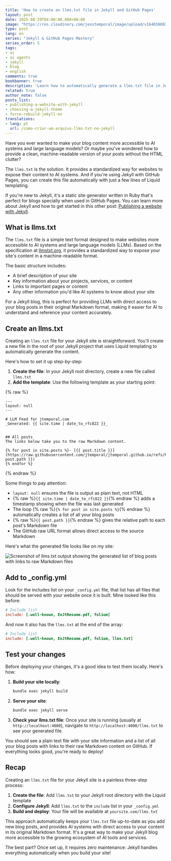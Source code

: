 ```yaml
---
title: 'How to create an llms.txt file in Jekyll and GitHub Pages'
layout: post
date: 2025-08-29T04:00:00.000+00:00
image: "https://res.cloudinary.com/jesstemporal/image/upload/v1640360836/covers/tutorial_gfgm5n.png"
type: post
lang: en
series: "Jekyll & GitHub Pages Mastery"
series_order: 5
tags:
- ai
- ai agents
- jekyll
- blog
- english
comments: true
bookbanner: true
description: 'Learn how to automatically generate a llms.txt file in Jekyll'
related: true
author_note: false
posts_list:
- publishing-a-website-with-jekyll
- choosing-a-jekyll-theme
- force-rebuild-jekyll-en
translations:
- lang: pt
  url: /como-criar-um-arquivo-llms-txt-no-jekyll
---
```


Have you ever wanted to make your blog content more accessible to AI systems and large language models? Or maybe you've wondered how to provide a clean, machine-readable version of your posts without the HTML clutter? 

The `llms.txt` is the solution. It provides a standardized way for websites to expose their content to AI systems. And if you're using Jekyll with GitHub Pages, you can create this file automatically with just a few lines of Liquid templating.

If you're new to Jekyll, it's a static site generator written in Ruby that's perfect for blogs specially when used in GitHub Pages. You can learn more about Jekyll and how to get started in this other post: [Publishing a website with Jekyll](https://jtemporal.com/publishing-a-website-with-jekyll/).

## What is llms.txt

The `llms.txt` file is a simple text format designed to make websites more accessible to AI systems and large language models (LLMs). Based on the specification at [llmstxt.org](http://llmstxt.org/), it provides a standardized way to expose your site's content in a machine-readable format.

The basic structure includes:
- A brief description of your site
- Key information about your projects, services, or content
- Links to important pages or content
- Any other information you'd like AI systems to know about your site

For a Jekyll blog, this is perfect for providing LLMs with direct access to your blog posts in their original Markdown format, making it easier for AI to understand and reference your content accurately. 

## Create an llms.txt

Creating an `llms.txt` file for your Jekyll site is straightforward. You'll create a new file in the root of your Jekyll project that uses Liquid templating to automatically generate the content.

Here's how to set it up step-by-step:

1. **Create the file**: In your Jekyll root directory, create a new file called `llms.txt`
2. **Add the template**: Use the following template as your starting point:


{% raw %}
```liquid
---
layout: null
---

# LLM Feed for jtemporal.com
_Generated: {{ site.time | date_to_rfc822 }}_


## All posts
The links below take you to the raw Markdown content.

{% for post in site.posts %}- [{{ post.title }}](https://raw.githubusercontent.com/jtemporal/jtemporal.github.io/refs/heads/main/{{ post.path }})
{% endfor %}
```
{% endraw %}


Some things to pay attention:

- `layout: null` ensures the file is output as plain text, not HTML
- {% raw %}`{{ site.time | date_to_rfc822 }}`{% endraw %} adds a timestamp showing when the file was last generated
- The loop {% raw %}`{% for post in site.posts %}`{% endraw %} automatically creates a list of all your blog posts
- {% raw %}`{{ post.path }}`{% endraw %} gives the relative path to each post's Markdown file
- The GitHub raw URL format allows direct access to the source Markdown

Here's what the generated file looks like on my site:

![Screenshot of llms.txt output showing the generated list of blog posts with links to raw Markdown files](https://res.cloudinary.com/jesstemporal/image/upload/v1756477506/llms-txt-jtemporal.png)

## Add to _config.yml

Look for the includes list on your `_config.yml` file, that list has all files that should be served with your website once it is built. Mine looked like this before:

```ini
# Include list
include: [.well-known, EnJtResume.pdf, folium]
```

And now it also has the `llms.txt` at the end of the array:
```ini
# Include list
include: [.well-known, EnJtResume.pdf, folium, llms.txt]
```

## Test your changes

Before deploying your changes, it's a good idea to test them locally. Here's how:

1. **Build your site locally**:
   ```bash
   bundle exec jekyll build
   ```

2. **Serve your site**:
   ```bash
   bundle exec jekyll serve
   ```

3. **Check your llms.txt file**: Once your site is running (usually at `http://localhost:4000`), navigate to `http://localhost:4000/llms.txt` to see your generated file.

You should see a plain text file with your site information and a list of all your blog posts with links to their raw Markdown content on GitHub. If everything looks good, you're ready to deploy!

## Recap

Creating an `llms.txt` file for your Jekyll site is a painless three-step process:

1. **Create the file**: Add `llms.txt` to your Jekyll root directory with the Liquid template
2. **Configure Jekyll**: Add `llms.txt` to the `include` list in your `_config.yml` 
3. **Build and deploy**: Your file will be available at `yoursite.com/llms.txt`

This approach automatically keeps your `llms.txt` file up-to-date as you add new blog posts, and provides AI systems with direct access to your content in its original Markdown format. It's a great way to make your Jekyll blog more accessible to the growing ecosystem of AI tools and services.

The best part? Once set up, it requires zero maintenance: Jekyll handles everything automatically when you build your site!
